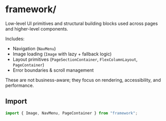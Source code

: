 # framework/

Low-level UI primitives and structural building blocks used across pages and higher-level components.

Includes:

- Navigation (`NavMenu`)
- Image loading (`Image` with lazy + fallback logic)
- Layout primitives (`PageSectionContainer`, `FlexColumnLayout`, `PageContainer`)
- Error boundaries & scroll management

These are not business-aware; they focus on rendering, accessibility, and performance.

## Import

```ts
import { Image, NavMenu, PageContainer } from "framework";
```
